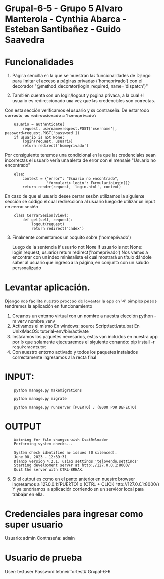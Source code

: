 # Grupal-6-5 - Grupo 5 Alvaro Manterola - Cynthia Abarca - Esteban Santibañez - Guido Saavedra

# Funcionalidades

1. Página sencilla en la que se muestran las funcionalidades de Django para limitar el acceso a páginas privadas ('homeprivado') con el decorador "@method_decorator(login_required, name='dispatch')"

2. También cuenta con un login/logout y página privada, a la cual el usuario es redireccionado una vez que las credenciales son correctas.

Con esta sección verificamos el usuario y su contraseña. De estar todo correcto, es redireccionado a 'homeprivado':

        usuario = authenticate(
            request, username=request.POST['username'], password=request.POST['password'])
        if usuario is not None:
            login(request, usuario)
            return redirect('homeprivado')

Por consiguiente tenemos una condicional en la que las credenciales sean incorrectas el usuario vería una alerta de error con el mensaje "Usuario no encontrado"

        else:
            context = {"error": "Usuario no encontrado",
                       'formulario_login': FormularioLogin()}
            return render(request, 'login.html', context)


En caso de que el usuario desee cerrar sesión utilizamos la siguiente sección de código el cual redirecciona al usuario luego de utilizar un input en cerrar sesión

        class CerrarSesion(View):
            def get(self, request):
                logout(request)
                return redirect('index')

3. Finalmente comentamos un poquito sobre ('homeprivado')

    Luego de la sentencia if usuario not None
    if usuario is not None:
            login(request, usuario)
            return redirect('homeprivado')
Nos vamos a encontrar con un index minimalista el cual mostrará un título dándole saber al usuario que ingreso a la página, en conjunto con un saludo personalizado

# Levantar aplicación.

Django nos facilita nuestro proceso de levantar la app en '4' simples pasos tendremos la aplicación en funcionamiento

1. Creamos un entorno virtual con un nombre a nuestra elección python -m venv nombre_venv
2. Activamos el mismo
    En windows: source Script\activate.bat
    En Unix/MacOS: tutorial-env/bin/activate
3. Instalamos los paquetes necesarios, estos van incluidos en nuestra app por lo que solamente ejecutaremos el siguiente comando:
    pip install -r requirements.txt
4. Con nuestro entorno activado y todos los paquetes instalados correctamente ingresamos a la recta final

# INPUT:

        python manage.py makemigrations

        python manage.py migrate

        python manage.py runserver [PUERTO] / (8000 POR DEFECTO)  

# OUTPUT

        Watching for file changes with StatReloader
        Performing system checks...

        System check identified no issues (0 silenced).
        June 08, 2023 - 12:39:31
        Django version 4.2.1, using settings 'telovendo.settings'
        Starting development server at http://127.0.0.1:8000/
        Quit the server with CTRL-BREAK.

5. Si el output es como en el punto anterior en nuestro browser ingresamos a 127.0.0.1:[PUERTO] o (CTRL + CLICK http://127.0.0.1:8000/)
Y ya tendríamos la aplicación corriendo en un servidor local para trabajar en ella.

# Credenciales para ingresar como super usuario
Usuario: admin
Contraseña: admin

# Usuario de prueba
User: testuser
Password letmeinfortest# Grupal-6-6
